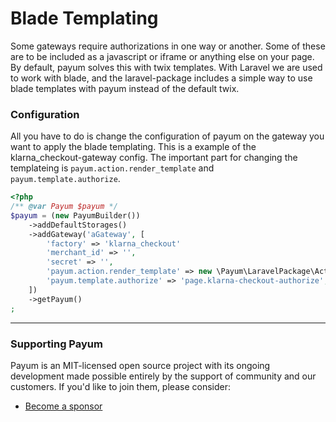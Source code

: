 # Blade Templating

Some gateways require authorizations in one way or another. Some of these are to be included as a javascript or iframe or anything else on your page. By default, payum solves this with twix templates. With Laravel we are used to work with blade, and the laravel-package includes a simple way to use blade templates with payum instead of the default twix.

### Configuration

All you have to do is change the configuration of payum on the gateway you want to apply the blade templating. This is a example of the klarna\_checkout-gateway config. The important part for changing the templateing is `payum.action.render_template` and `payum.template.authorize`.

```php
<?php
/** @var Payum $payum */
$payum = (new PayumBuilder())
    ->addDefaultStorages()
    ->addGateway('aGateway', [
        'factory' => 'klarna_checkout'
        'merchant_id' => '',
        'secret' => '',
        'payum.action.render_template' => new \Payum\LaravelPackage\Action\RenderTemplateAction(), // Activates blade templating
        'payum.template.authorize' => 'page.klarna-checkout-authorize', // Your custom blade-template
    ])
    ->getPayum()
;
```

***

### Supporting Payum

Payum is an MIT-licensed open source project with its ongoing development made possible entirely by the support of community and our customers. If you'd like to join them, please consider:

* [Become a sponsor](https://github.com/sponsors/Payum)
